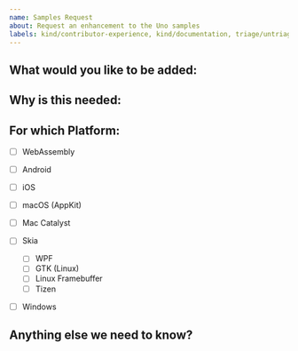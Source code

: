 ```yaml
---
name: Samples Request
about: Request an enhancement to the Uno samples
labels: kind/contributor-experience, kind/documentation, triage/untriaged, difficulty/tbd
---
```


<!-- Please only use this template for submitting enhancement requests -->

## What would you like to be added:

## Why is this needed:

## For which Platform:

- [ ] WebAssembly
- [ ] Android
- [ ] iOS
- [ ] macOS (AppKit)
- [ ] Mac Catalyst
- [ ] Skia
  - [ ] WPF
  - [ ] GTK (Linux)
  - [ ] Linux Framebuffer
  - [ ] Tizen
- [ ] Windows


## Anything else we need to know?

<!-- We would love to know of any friction, apart from knowledge, that prevented you from sending in a pull-request -->

